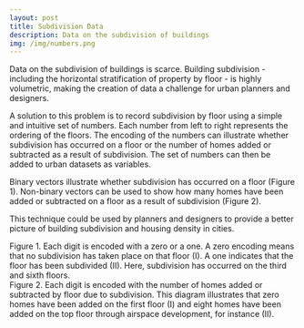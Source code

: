 ```yaml
---
layout: post
title: Subdivision Data
description: Data on the subdivision of buildings
img: /img/numbers.png
---
```


Data on the subdivision of buildings is scarce. Building subdivision - including the horizontal stratification of property by floor - is highly volumetric, making the creation of data a challenge for urban planners and designers.

A solution to this problem is to record subdivision by floor using a simple and intuitive set of numbers. Each number from left to right represents the ordering of the floors. The encoding of the numbers can illustrate whether subdivision has occurred on a floor or the number of homes added or subtracted as a result of subdivision. The set of numbers can then be added to urban datasets as variables.

Binary vectors illustrate whether subdivision has occurred on a floor (Figure 1). Non-binary vectors can be used to show how many homes have been added or subtracted on a floor as a result of subdivision (Figure 2). 

This technique could be used by planners and designers to provide a better picture of building subdivision and housing density in cities.

<div class="col">
	<img class="col" src="{{ site.baseurl }}/img/numbers_subdivision.png" alt="" title=""/>
</div>

<div class="col three caption">
	Figure 1. Each digit is encoded with a zero or a one. A zero encoding means that no subdivision has taken place on that floor (I). A one indicates that the floor has been subdivided (II). Here, subdivision has occurred on the third and sixth floors.
</div>

<div class="col">
	<img class="col" src="{{ site.baseurl }}/img/numbers_homes_subdivision.png" alt="" title=""/>
</div>

<div class="col three caption">
	Figure 2. Each digit is encoded with the number of homes added or subtracted by floor due to subdivision. This diagram illustrates that zero homes have been added on the first floor (I) and eight homes have been added on the top floor through airspace development, for instance (II).
</div>
